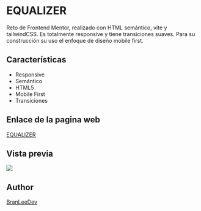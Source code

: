 # EQUALIZER

Reto de Frontend Mentor, realizado con HTML semántico, vite y tailwindCSS. Es totalmente responsive y tiene transiciones suaves.
Para su construcción su uso el enfoque de diseño mobile first.

## Características

- Responsive
- Semántico
- HTML5
- Mobile First
- Transiciones

## Enlace de la pagina web

[EQUALIZER](https://equalizer-m6ww.vercel.app/)

## Vista previa

![](https://res.cloudinary.com/dbbixakcl/image/upload/f_auto,q_auto/v1/FrontendMentor/rphatkgrbjzyw60yufh6)

## Author

[BranLeeDev](https://github.com/BranLeeDev)
